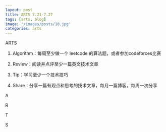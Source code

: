 ```yaml
---
layout: post
title: ARTS 7.21-7.27
tags: [arts, blog]
image: '/images/posts/10.jpg'
categories: arts
---
```


ARTS

1. Algorithm：每周至少做一个 leetcode 的算法题，或者参加codeforces比赛

2. Review：阅读并点评至少一篇英文技术文章

3. Tip：学习至少一个技术技巧

4. Share：分享一篇有观点和思考的技术文章，每月一篇博客，每周一次分享



A

R

T

S
